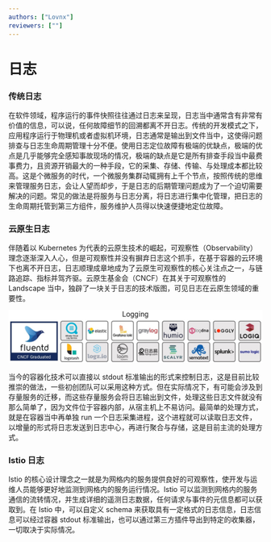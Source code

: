 ```yaml
---
authors: ["Lovnx"]
reviewers: [""]
---
```


# 日志

### 传统日志

在软件领域，程序运行的事件快照往往通过日志来呈现，日志当中通常含有非常有价值的信息，可以说，任何故障细节的回溯都离不开日志。传统的开发模式之下，应用程序运行于物理机或者虚拟机环境，日志通常是输出到文件当中，这使得问题排查与日志生命周期管理十分不便。使用日志定位故障有极端的优缺点，极端的优点是几乎能够完全感知事故现场的情况，极端的缺点是它是所有排查手段当中最费事费力，且资源开销最大的一种手段，它的采集、存储、传输、与处理成本都比较高。这是个微服务的时代，一个微服务集群动辄拥有上千个节点，按照传统的思维来管理服务日志，会让人望而却步，于是日志的后期管理问题成为了一个迫切需要解决的问题。常见的做法是将服务与日志分离，将日志进行集中化管理，把日志的生命周期托管到第三方组件，服务维护人员得以快速便捷地定位故障。

### 云原生日志

伴随着以 Kubernetes 为代表的云原生技术的崛起，可观察性（Observability）理念逐渐深入人心，但是可观察性并没有摒弃日志这个抓手，在基于容器的云环境下也离不开日志，日志顺理成章地成为了云原生可观察性的核心关注点之一，与链路追踪、指标并驾齐驱。云原生基金会（CNCF）在其关于可观察性的 Landscape 当中，独辟了一块关于日志的技术版图，可见日志在云原生领域的重要性。

![CNCF Logging Landscape](../images/concepts-log-landscape.jpg)

当今的容器化技术可以直接以 stdout 标准输出的形式来控制日志，这是目前比较推崇的做法，一些初创团队可以采用这种方式。但在实际情况下，有可能会涉及到存量服务的迁移，而这些存量服务会将日志输出到文件，处理这些日志文件就没有那么简单了，因为文件位于容器内部，从宿主机上不易访问。最简单的处理方式，就是在容器当中再单独 run 一个日志采集进程，这个进程就可以读取日志文件，以增量的形式将日志发送到日志中心，再进行聚合与存储，这是目前主流的处理方式。

### Istio 日志

Istio 的核心设计理念之一就是为网格内的服务提供良好的可观察性，使开发与运维人员能够更好地监测到网格内的服务运行情况。Istio 可以监测到网格内的服务通信的流转情况，并生成详细的遥测日志数据，任何请求与事件的元信息都可以获取到。在 Istio 中，可以自定义 schema 来获取具有一定格式的日志信息，日志信息可以经过容器 stdout 标准输出，也可以通过第三方插件导出到特定的收集器，一切取决于实际情况。